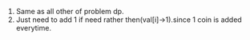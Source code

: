 1. Same as all other of problem dp.
2. Just need to add 1 if need rather then(val[i]->1).since 1 coin is added everytime.